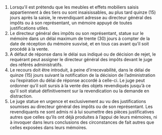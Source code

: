 1)  Lorsqu’il  est  prétendu  que  les  meubles  et  effets  mobiliers  saisis appartiennent à des tiers ou sont insaisissables, au plus tard quinze (15) jours après la saisie, le  revendiquant  adresse  au  directeur  général  des  impôts  ou  à  son  représentant,  un mémoire appuyé de toutes justifications utiles.
2) Le directeur général des impôts ou son représentant, statue sur le mémoire dans un
délai maximum de trente (30) jours à compter de la date de réception du mémoire susvisé, et en tous cas avant qu’il soit procédé à la vente.
3) A défaut de réponse dans le délai sus indiqué ou de décision de rejet, le requérant
peut assigner le directeur général des impôts devant le juge des référés administratifs.
4) Le recours doit être introduit, à peine d’irrecevabilité, dans le délai de quinze (15)
jours suivant la notification de la décision de l’administration ou l’expiration du délai de réponse accordé à celle-ci. Le juge peut ordonner qu’il soit sursis à la vente des objets revendiqués jusqu’à ce qu’il soit statué définitivement sur la revendication ou la demande en distraction.
5) Le juge statue en urgence et exclusivement au vu des justifications soumises au
directeur général des impôts ou de son représentant. Les revendiquants ne sont admis ni à lui soumettre des pièces justificatives autres que celles qu’ils ont déjà produites à l’appui de leurs mémoires, ni à invoquer dans leurs conclusions des circonstances de fait autres que celles exposées dans leurs mémoires.